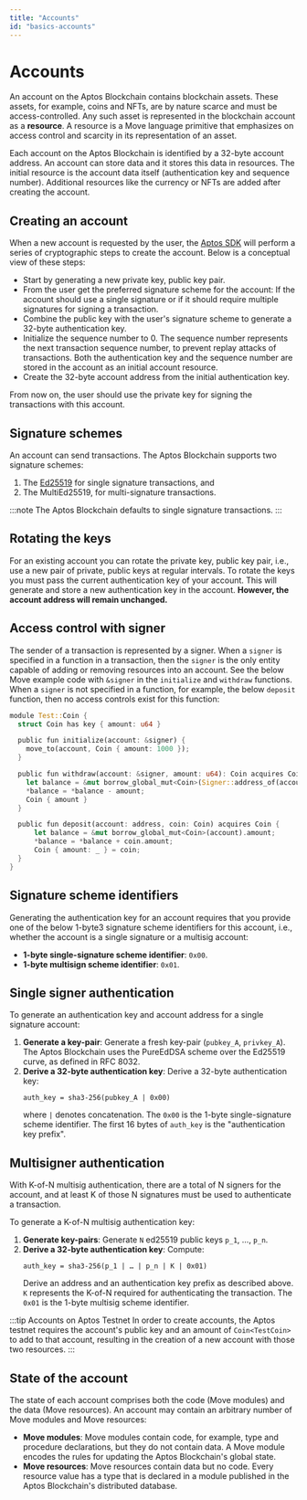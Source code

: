 ```yaml
---
title: "Accounts"
id: "basics-accounts"
---
```


# Accounts

An account on the Aptos Blockchain contains blockchain assets. These assets, for example, coins and NFTs, are by nature scarce and must be access-controlled. Any such asset is represented in the blockchain account as a **resource**. A resource is a Move language primitive that emphasizes on access control and scarcity in its representation of an asset.  

Each account on the Aptos Blockchain is identified by a 32-byte account address. An account can store data and it stores this data in resources. The initial resource is the account data itself (authentication key and sequence number). Additional resources like the currency or NFTs are added after creating the account. 

## Creating an account

When a new account is requested by the user, the [Aptos SDK](https://aptos-labs.github.io/ts-sdk-doc/classes/AptosAccount.html) will perform a series of cryptographic steps to create the account. Below is a conceptual view of these steps:

- Start by generating a new private key, public key pair.
- From the user get the preferred signature scheme for the account: If the account should use a single signature or if it should require multiple signatures for signing a transaction. 
- Combine the public key with the user's signature scheme to generate a 32-byte authentication key. 
- Initialize the sequence number to 0. The sequence number represents the next transaction sequence number, to prevent replay attacks of transactions. Both the authentication key and the sequence number are stored in the account as an initial account resource. 
- Create the 32-byte account address from the initial authentication key. 

From now on, the user should use the private key for signing the transactions with this account. 

## Signature schemes

An account can send transactions. The Aptos Blockchain supports two signature schemes: 

1. The [Ed25519](https://ed25519.cr.yp.to/) for single signature transactions, and 
2. The MultiEd25519, for multi-signature transactions. 

:::note
The Aptos Blockchain defaults to single signature transactions.
:::

  
## Rotating the keys

For an existing account you can rotate the private key, public key pair, i.e., use a new pair of private, public keys at regular intervals. To rotate the keys you must pass the current authentication key of your account. This will generate and store a new authentication key in the account. **However, the account address will remain unchanged.**

## Access control with signer

The sender of a transaction is represented by a signer. When a `signer` is specified in a function in a transaction, then the `signer` is the only entity capable of adding or removing resources into an account. See the below Move example code with `&signer` in the `initialize` and `withdraw` functions. When a `signer` is not specified in a function, for example, the below `deposit` function, then no access controls exist for this function:

```rust
module Test::Coin {
  struct Coin has key { amount: u64 }

  public fun initialize(account: &signer) {
    move_to(account, Coin { amount: 1000 });
  }

  public fun withdraw(account: &signer, amount: u64): Coin acquires Coin {
    let balance = &mut borrow_global_mut<Coin>(Signer::address_of(account)).amount;
    *balance = *balance - amount;
    Coin { amount }
  }

  public fun deposit(account: address, coin: Coin) acquires Coin {
      let balance = &mut borrow_global_mut<Coin>(account).amount;
      *balance = *balance + coin.amount;
      Coin { amount: _ } = coin;
  }
}
```

## Signature scheme identifiers

Generating the authentication key for an account requires that you provide one of the below 1-byte3 signature scheme identifiers for this account, i.e., whether the account is a single signature or a multisig account:

- **1-byte single-signature scheme identifier**: `0x00`.
- **1-byte multisign scheme identifier**: `0x01`.

## Single signer authentication

To generate an authentication key and account address for a single signature account:

1. **Generate a key-pair**: Generate a fresh key-pair (`pubkey_A`, `privkey_A`). The Aptos Blockchain uses the PureEdDSA scheme over the Ed25519 curve, as defined in RFC 8032.
2. **Derive a 32-byte authentication key**: Derive a 32-byte authentication key:
     ```
     auth_key = sha3-256(pubkey_A | 0x00)
     ```
     where `|` denotes concatenation. The `0x00` is the 1-byte single-signature scheme identifier. The first 16 bytes of `auth_key` is the "authentication key prefix".

## Multisigner authentication

With K-of-N multisig authentication, there are a total of N signers for the account, and at least K of those N signatures must be used to authenticate a transaction.

To generate a K-of-N multisig authentication key:

1. **Generate key-pairs**: Generate `N` ed25519 public keys `p_1`, ..., `p_n`.
2. **Derive a 32-byte authentication key**: Compute:
    ```
    auth_key = sha3-256(p_1 | … | p_n | K | 0x01)
    ```
    Derive an address and an authentication key prefix as described above. `K` represents the K-of-N required for authenticating the transaction. The `0x01` is the 1-byte multisig scheme identifier.

:::tip Accounts on Aptos Testnet
In order to create accounts, the Aptos testnet requires the account's public key and an amount of `Coin<TestCoin>` to add to that account, resulting in the creation of a new account with those two resources.
:::

## State of the account

The state of each account comprises both the code (Move modules) and the data (Move resources). An account may contain an arbitrary number of Move modules and Move resources:

- **Move modules**: Move modules contain code, for example, type and procedure declarations, but they do not contain data. A Move module encodes the rules for updating the Aptos Blockchain's global state.
- **Move resources**: Move resources contain data but no code. Every resource value has a type that is declared in a module published in the Aptos Blockchain's distributed database.

